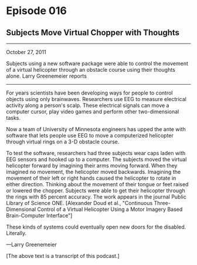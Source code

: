 # Episode 016

## Subjects Move Virtual Chopper with Thoughts

---

October 27, 2011

Subjects using a new software package were able to control the movement of a virtual helicopter through an obstacle course using their thoughts alone. Larry Greenemeier reports

---

For years scientists have been developing ways for people to control objects using only brainwaves. Researchers use EEG to measure electrical activity along a person's scalp. These electrical signals can move a computer cursor, play video games and perform other two-dimensional tasks.

Now a team of University of Minnesota engineers has upped the ante with software that lets people use EEG to move a computerized helicopter through virtual rings on a 3-D obstacle course.

To test the software, researchers had three subjects wear caps laden with EEG sensors and hooked up to a computer. The subjects moved the virtual helicopter forward by imagining their arms moving forward. When they imagined no movement, the helicopter moved backwards. Imagining the movement of their left or right hands caused the helicopter to rotate in either direction. Thinking about the movement of their tongue or feet raised or lowered the chopper. Subjects were able to get their helicopter through the rings with 85 percent accuracy. The work appears in the journal Public Library of Science ONE. [Alexander Doud et al., "Continuous Three-Dimensional Control of a Virtual Helicopter Using a Motor Imagery Based Brain-Computer Interface"]

These kinds of systems could eventually open new doors for the disabled. Literally.

—Larry Greenemeier

[The above text is a transcript of this podcast.]

